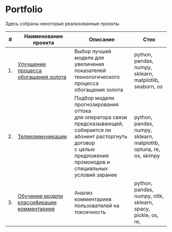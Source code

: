# Portfolio

Здесь собраны некоторые реализованные проекты

| #    | Наименование проекта                | Описание                                                     | Стек                                                         |
| ---- | ------------------------------------------------------------ | ------------------------------------------------------------ | ------------------------------------------------------------ |
| 1.   | [Улучшение процесса обогащения золота](https://github.com/yaroslav-korobkov/Portfolio/tree/main/Gold_Recovery) | Выбор лучшей модели для увеличения <br/>показателей технологического процесса <br/>обогащения золота | python, pandas, numpy, sklearn, matplotlib, seaborn, os       |
| 2.   | [Телекоммуникации]() | Подбор модели прогнозирования оттока <br/> для оператора связи предсказывающей, собирается ли абонент расторгнуть договор <br/> с целью предложения промокодов и специальных условий заранее | python, pandas, numpy, sklearn, matplotlib, optuna, re, os, skimpy |
| 3.   | [Обучение модели классификации комментариев]() | Анализ комментариев пользователей на токсичность             | python, pandas, numpy, nltk, sklearn, spacy, pickle, os, re,  |
